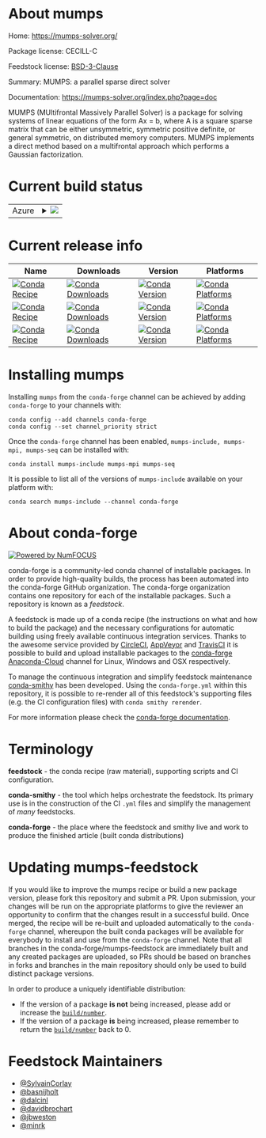 About mumps
===========

Home: https://mumps-solver.org/

Package license: CECILL-C

Feedstock license: [BSD-3-Clause](https://github.com/conda-forge/mumps-feedstock/blob/master/LICENSE.txt)

Summary: MUMPS: a parallel sparse direct solver

Documentation: https://mumps-solver.org/index.php?page=doc

MUMPS (MUltifrontal Massively Parallel Solver) is a package for solving
systems of linear equations of the form Ax = b, where A is a square sparse
matrix that can be either unsymmetric, symmetric positive definite, or
general symmetric, on distributed memory computers. MUMPS implements a
direct method based on a multifrontal approach which performs a Gaussian
factorization.


Current build status
====================


<table>
    
  <tr>
    <td>Azure</td>
    <td>
      <details>
        <summary>
          <a href="https://dev.azure.com/conda-forge/feedstock-builds/_build/latest?definitionId=653&branchName=master">
            <img src="https://dev.azure.com/conda-forge/feedstock-builds/_apis/build/status/mumps-feedstock?branchName=master">
          </a>
        </summary>
        <table>
          <thead><tr><th>Variant</th><th>Status</th></tr></thead>
          <tbody><tr>
              <td>linux_64_mpimpich</td>
              <td>
                <a href="https://dev.azure.com/conda-forge/feedstock-builds/_build/latest?definitionId=653&branchName=master">
                  <img src="https://dev.azure.com/conda-forge/feedstock-builds/_apis/build/status/mumps-feedstock?branchName=master&jobName=linux&configuration=linux_64_mpimpich" alt="variant">
                </a>
              </td>
            </tr><tr>
              <td>linux_64_mpinompi</td>
              <td>
                <a href="https://dev.azure.com/conda-forge/feedstock-builds/_build/latest?definitionId=653&branchName=master">
                  <img src="https://dev.azure.com/conda-forge/feedstock-builds/_apis/build/status/mumps-feedstock?branchName=master&jobName=linux&configuration=linux_64_mpinompi" alt="variant">
                </a>
              </td>
            </tr><tr>
              <td>linux_64_mpiopenmpi</td>
              <td>
                <a href="https://dev.azure.com/conda-forge/feedstock-builds/_build/latest?definitionId=653&branchName=master">
                  <img src="https://dev.azure.com/conda-forge/feedstock-builds/_apis/build/status/mumps-feedstock?branchName=master&jobName=linux&configuration=linux_64_mpiopenmpi" alt="variant">
                </a>
              </td>
            </tr><tr>
              <td>linux_aarch64_mpimpich</td>
              <td>
                <a href="https://dev.azure.com/conda-forge/feedstock-builds/_build/latest?definitionId=653&branchName=master">
                  <img src="https://dev.azure.com/conda-forge/feedstock-builds/_apis/build/status/mumps-feedstock?branchName=master&jobName=linux&configuration=linux_aarch64_mpimpich" alt="variant">
                </a>
              </td>
            </tr><tr>
              <td>linux_aarch64_mpinompi</td>
              <td>
                <a href="https://dev.azure.com/conda-forge/feedstock-builds/_build/latest?definitionId=653&branchName=master">
                  <img src="https://dev.azure.com/conda-forge/feedstock-builds/_apis/build/status/mumps-feedstock?branchName=master&jobName=linux&configuration=linux_aarch64_mpinompi" alt="variant">
                </a>
              </td>
            </tr><tr>
              <td>linux_aarch64_mpiopenmpi</td>
              <td>
                <a href="https://dev.azure.com/conda-forge/feedstock-builds/_build/latest?definitionId=653&branchName=master">
                  <img src="https://dev.azure.com/conda-forge/feedstock-builds/_apis/build/status/mumps-feedstock?branchName=master&jobName=linux&configuration=linux_aarch64_mpiopenmpi" alt="variant">
                </a>
              </td>
            </tr><tr>
              <td>linux_ppc64le_mpimpich</td>
              <td>
                <a href="https://dev.azure.com/conda-forge/feedstock-builds/_build/latest?definitionId=653&branchName=master">
                  <img src="https://dev.azure.com/conda-forge/feedstock-builds/_apis/build/status/mumps-feedstock?branchName=master&jobName=linux&configuration=linux_ppc64le_mpimpich" alt="variant">
                </a>
              </td>
            </tr><tr>
              <td>linux_ppc64le_mpinompi</td>
              <td>
                <a href="https://dev.azure.com/conda-forge/feedstock-builds/_build/latest?definitionId=653&branchName=master">
                  <img src="https://dev.azure.com/conda-forge/feedstock-builds/_apis/build/status/mumps-feedstock?branchName=master&jobName=linux&configuration=linux_ppc64le_mpinompi" alt="variant">
                </a>
              </td>
            </tr><tr>
              <td>linux_ppc64le_mpiopenmpi</td>
              <td>
                <a href="https://dev.azure.com/conda-forge/feedstock-builds/_build/latest?definitionId=653&branchName=master">
                  <img src="https://dev.azure.com/conda-forge/feedstock-builds/_apis/build/status/mumps-feedstock?branchName=master&jobName=linux&configuration=linux_ppc64le_mpiopenmpi" alt="variant">
                </a>
              </td>
            </tr><tr>
              <td>osx_64_mpimpich</td>
              <td>
                <a href="https://dev.azure.com/conda-forge/feedstock-builds/_build/latest?definitionId=653&branchName=master">
                  <img src="https://dev.azure.com/conda-forge/feedstock-builds/_apis/build/status/mumps-feedstock?branchName=master&jobName=osx&configuration=osx_64_mpimpich" alt="variant">
                </a>
              </td>
            </tr><tr>
              <td>osx_64_mpinompi</td>
              <td>
                <a href="https://dev.azure.com/conda-forge/feedstock-builds/_build/latest?definitionId=653&branchName=master">
                  <img src="https://dev.azure.com/conda-forge/feedstock-builds/_apis/build/status/mumps-feedstock?branchName=master&jobName=osx&configuration=osx_64_mpinompi" alt="variant">
                </a>
              </td>
            </tr><tr>
              <td>osx_64_mpiopenmpi</td>
              <td>
                <a href="https://dev.azure.com/conda-forge/feedstock-builds/_build/latest?definitionId=653&branchName=master">
                  <img src="https://dev.azure.com/conda-forge/feedstock-builds/_apis/build/status/mumps-feedstock?branchName=master&jobName=osx&configuration=osx_64_mpiopenmpi" alt="variant">
                </a>
              </td>
            </tr><tr>
              <td>osx_arm64_mpimpich</td>
              <td>
                <a href="https://dev.azure.com/conda-forge/feedstock-builds/_build/latest?definitionId=653&branchName=master">
                  <img src="https://dev.azure.com/conda-forge/feedstock-builds/_apis/build/status/mumps-feedstock?branchName=master&jobName=osx&configuration=osx_arm64_mpimpich" alt="variant">
                </a>
              </td>
            </tr><tr>
              <td>osx_arm64_mpinompi</td>
              <td>
                <a href="https://dev.azure.com/conda-forge/feedstock-builds/_build/latest?definitionId=653&branchName=master">
                  <img src="https://dev.azure.com/conda-forge/feedstock-builds/_apis/build/status/mumps-feedstock?branchName=master&jobName=osx&configuration=osx_arm64_mpinompi" alt="variant">
                </a>
              </td>
            </tr><tr>
              <td>osx_arm64_mpiopenmpi</td>
              <td>
                <a href="https://dev.azure.com/conda-forge/feedstock-builds/_build/latest?definitionId=653&branchName=master">
                  <img src="https://dev.azure.com/conda-forge/feedstock-builds/_apis/build/status/mumps-feedstock?branchName=master&jobName=osx&configuration=osx_arm64_mpiopenmpi" alt="variant">
                </a>
              </td>
            </tr><tr>
              <td>win_64</td>
              <td>
                <a href="https://dev.azure.com/conda-forge/feedstock-builds/_build/latest?definitionId=653&branchName=master">
                  <img src="https://dev.azure.com/conda-forge/feedstock-builds/_apis/build/status/mumps-feedstock?branchName=master&jobName=win&configuration=win_64_" alt="variant">
                </a>
              </td>
            </tr>
          </tbody>
        </table>
      </details>
    </td>
  </tr>
</table>

Current release info
====================

| Name | Downloads | Version | Platforms |
| --- | --- | --- | --- |
| [![Conda Recipe](https://img.shields.io/badge/recipe-mumps--include-green.svg)](https://anaconda.org/conda-forge/mumps-include) | [![Conda Downloads](https://img.shields.io/conda/dn/conda-forge/mumps-include.svg)](https://anaconda.org/conda-forge/mumps-include) | [![Conda Version](https://img.shields.io/conda/vn/conda-forge/mumps-include.svg)](https://anaconda.org/conda-forge/mumps-include) | [![Conda Platforms](https://img.shields.io/conda/pn/conda-forge/mumps-include.svg)](https://anaconda.org/conda-forge/mumps-include) |
| [![Conda Recipe](https://img.shields.io/badge/recipe-mumps--mpi-green.svg)](https://anaconda.org/conda-forge/mumps-mpi) | [![Conda Downloads](https://img.shields.io/conda/dn/conda-forge/mumps-mpi.svg)](https://anaconda.org/conda-forge/mumps-mpi) | [![Conda Version](https://img.shields.io/conda/vn/conda-forge/mumps-mpi.svg)](https://anaconda.org/conda-forge/mumps-mpi) | [![Conda Platforms](https://img.shields.io/conda/pn/conda-forge/mumps-mpi.svg)](https://anaconda.org/conda-forge/mumps-mpi) |
| [![Conda Recipe](https://img.shields.io/badge/recipe-mumps--seq-green.svg)](https://anaconda.org/conda-forge/mumps-seq) | [![Conda Downloads](https://img.shields.io/conda/dn/conda-forge/mumps-seq.svg)](https://anaconda.org/conda-forge/mumps-seq) | [![Conda Version](https://img.shields.io/conda/vn/conda-forge/mumps-seq.svg)](https://anaconda.org/conda-forge/mumps-seq) | [![Conda Platforms](https://img.shields.io/conda/pn/conda-forge/mumps-seq.svg)](https://anaconda.org/conda-forge/mumps-seq) |

Installing mumps
================

Installing `mumps` from the `conda-forge` channel can be achieved by adding `conda-forge` to your channels with:

```
conda config --add channels conda-forge
conda config --set channel_priority strict
```

Once the `conda-forge` channel has been enabled, `mumps-include, mumps-mpi, mumps-seq` can be installed with:

```
conda install mumps-include mumps-mpi mumps-seq
```

It is possible to list all of the versions of `mumps-include` available on your platform with:

```
conda search mumps-include --channel conda-forge
```


About conda-forge
=================

[![Powered by
NumFOCUS](https://img.shields.io/badge/powered%20by-NumFOCUS-orange.svg?style=flat&colorA=E1523D&colorB=007D8A)](https://numfocus.org)

conda-forge is a community-led conda channel of installable packages.
In order to provide high-quality builds, the process has been automated into the
conda-forge GitHub organization. The conda-forge organization contains one repository
for each of the installable packages. Such a repository is known as a *feedstock*.

A feedstock is made up of a conda recipe (the instructions on what and how to build
the package) and the necessary configurations for automatic building using freely
available continuous integration services. Thanks to the awesome service provided by
[CircleCI](https://circleci.com/), [AppVeyor](https://www.appveyor.com/)
and [TravisCI](https://travis-ci.com/) it is possible to build and upload installable
packages to the [conda-forge](https://anaconda.org/conda-forge)
[Anaconda-Cloud](https://anaconda.org/) channel for Linux, Windows and OSX respectively.

To manage the continuous integration and simplify feedstock maintenance
[conda-smithy](https://github.com/conda-forge/conda-smithy) has been developed.
Using the ``conda-forge.yml`` within this repository, it is possible to re-render all of
this feedstock's supporting files (e.g. the CI configuration files) with ``conda smithy rerender``.

For more information please check the [conda-forge documentation](https://conda-forge.org/docs/).

Terminology
===========

**feedstock** - the conda recipe (raw material), supporting scripts and CI configuration.

**conda-smithy** - the tool which helps orchestrate the feedstock.
                   Its primary use is in the construction of the CI ``.yml`` files
                   and simplify the management of *many* feedstocks.

**conda-forge** - the place where the feedstock and smithy live and work to
                  produce the finished article (built conda distributions)


Updating mumps-feedstock
========================

If you would like to improve the mumps recipe or build a new
package version, please fork this repository and submit a PR. Upon submission,
your changes will be run on the appropriate platforms to give the reviewer an
opportunity to confirm that the changes result in a successful build. Once
merged, the recipe will be re-built and uploaded automatically to the
`conda-forge` channel, whereupon the built conda packages will be available for
everybody to install and use from the `conda-forge` channel.
Note that all branches in the conda-forge/mumps-feedstock are
immediately built and any created packages are uploaded, so PRs should be based
on branches in forks and branches in the main repository should only be used to
build distinct package versions.

In order to produce a uniquely identifiable distribution:
 * If the version of a package **is not** being increased, please add or increase
   the [``build/number``](https://docs.conda.io/projects/conda-build/en/latest/resources/define-metadata.html#build-number-and-string).
 * If the version of a package **is** being increased, please remember to return
   the [``build/number``](https://docs.conda.io/projects/conda-build/en/latest/resources/define-metadata.html#build-number-and-string)
   back to 0.

Feedstock Maintainers
=====================

* [@SylvainCorlay](https://github.com/SylvainCorlay/)
* [@basnijholt](https://github.com/basnijholt/)
* [@dalcinl](https://github.com/dalcinl/)
* [@davidbrochart](https://github.com/davidbrochart/)
* [@jbweston](https://github.com/jbweston/)
* [@minrk](https://github.com/minrk/)

